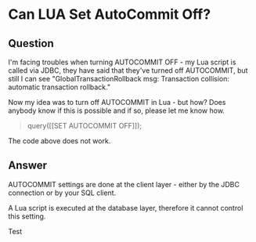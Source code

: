 # Can LUA Set AutoCommit Off?

## Question
I'm facing troubles when turning AUTOCOMMIT OFF - my Lua script is called via JDBC, they have said that they've turned off AUTOCOMMIT, but still I can see "GlobalTransactionRollback msg: Transaction collision: automatic transaction rollback."

Now my idea was to turn off AUTOCOMMIT in Lua - but how? Does anybody know if this is possible and if so, please let me know how.

> query([[SET AUTOCOMMIT OFF]]);

The code above does not work.

## Answer
AUTOCOMMIT settings are done at the client layer - either by the JDBC connection or by your SQL client.

A Lua script is executed at the database layer, therefore it cannot control this setting.

Test
